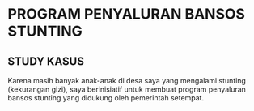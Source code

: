 # PROGRAM PENYALURAN BANSOS STUNTING

## STUDY KASUS
Karena masih banyak anak-anak di desa saya yang mengalami stunting (kekurangan gizi), saya berinisiatif 
untuk membuat program penyaluran bansos stunting yang didukung oleh pemerintah setempat.

